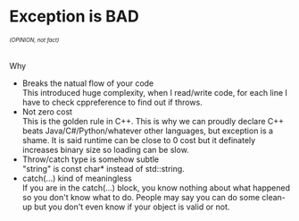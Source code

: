 # Exception is BAD
###### <sub><sup>(OPINION, not fact)</sup></sub>
Why
- Breaks the natual flow of your code\
This introduced huge complexity, when I read/write code, for each line I have to check cppreference to find out if throws.
- Not zero cost\
This is the golden rule in C++. This is why we can proudly declare C++ beats Java/C#/Python/whatever other languages, but exception is a shame. It is said runtime can be close to 0 cost but it definately increases binary size so loading can be slow.
- Throw/catch type is somehow subtle\
"string" is const char* instead of std::string.
- catch(...) kind of meaningless\
If you are in the catch(...) block, you know nothing about what happened so you don't know what to do. People may say you can do some clean-up but you don't even know if your object is valid or not.

